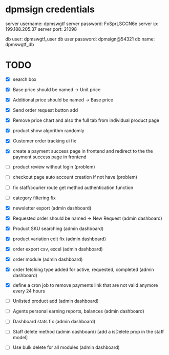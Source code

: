 # dpmsign credentials

server username: dpmswgtf
server password: FxSprLSCCN6e
server ip: 199.188.205.37
server port: 21098

db user: dpmswgtf_user
db user password: dpmsign@54321
db name: dpmswgtf_db

# TODO

- [x] search box
- [x] Base price should be named -> Unit price
- [x] Additional price should be named -> Base price
- [x] Send order request button add
- [x] Remove price chart and also the full tab from individual product page
- [x] product show algorithm randomly
- [x] Customer order tracking ui fix
- [x] create a payment success page in frontend and redirect to the the payment success page in frontend

- [ ] product review without login (problem)
- [ ] checkout page auto account creation if not have (problem)

- [ ] fix staff/courier route get method authentication function
- [ ] category filtering fix

- [x] newsletter export (admin dashboard)
- [x] Requested order should be named -> New Request (admin dashboard)
- [x] Product SKU searching (admin dashboard)
- [x] product variation edit fix (admin dashboard)
- [x] order export csv, excel (admin dashboard)
- [x] order module (admin dashboard)
- [x] order fetching type added for active, requested, completed (admin dashboard)
- [x] define a cron job to remove payments link that are not valid anymore every 24 hours

- [ ] Unlisted product add (admin dashboard)
- [ ] Agents personal earning reports, balances (admin dashboard)
- [ ] Dashboard stats fix (admin dashboard)

- [ ] Staff delete method (admin dashboard) [add a isDelete prop in the staff model]
- [ ] Use bulk delete for all modules (admin dashboard)
